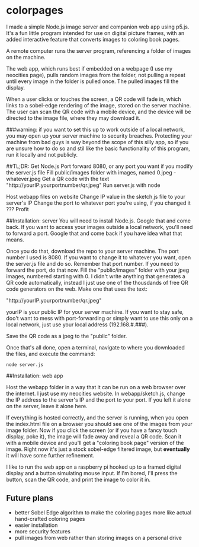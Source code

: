 # colorpages
I made a simple Node.js image server and companion web app using p5.js. It's a fun little program intended for use on digital picture frames, with an added interactive feature that converts images to coloring book pages. 

A remote computer runs the server program, referencing a folder of images on the machine. 

The web app, which runs best if embedded on a webpage (I use my neocities page), pulls random images from the folder, not pulling a repeat until every image in the folder is pulled once. The pulled images fill the display.

When a user clicks or touches the screen, a QR code will fade in, which links to a sobel-edge rendering of the image, stored on the server machine. The user can scan the QR code with a mobile device, and the device will be directed to the image file, where they may download it. 


###warning: if you want to set this up to work outside of a local network, you may open up your server machine to security breaches. Protecting your machine from bad guys is way beyond the scope of this silly app, so if you are unsure how to do so and stil like the basic functionality of this program, run it locally and not publicly.  

##TL;DR:
  Get Node.js
  Port forward 8080, or any port you want if you modify the server.js file
  Fill public/images folder with images, named 0.jpeg - whatever.jpeg
  Get a QR code with the text "http://yourIP:yourportnumber/qr.jpeg"
  Run server.js with node
  
  Host webapp files on website
  Change IP value in the sketch.js file to your server's IP
  Change the port to whatever port you're using, if you changed it
  ???
  Profit
  
##Installation: server
You will need to install Node.js. Google that and come back. If you want to access your images outside  a local network, you'll need to forward a port. Google that and come back if you have idea what that means. 

Once you do that, download the repo to your server machine. 
The port number I used is 8080. If you want to change it to whatever you want, open the server.js file and do so. Remember that port number. 
If you need to forward the port, do that now. 
Fill the "public/images" folder with your jpeg images, numbered starting with 0. 
I didn't write anything that generates a QR code automatically, instead I just use one of the thousdands of free QR code generators on the web. Make one that uses the text:

  "http://yourIP:yourportnumber/qr.jpeg"

yourIP is your public IP for your server machine. If you want to stay safe, doo't want to mess with port-forwarding or simply want to use this only on a local network, just use your local address (192.168.#.###). 

Save the QR code as a jpeg to the "public" folder.   

Once that's all done, open a terminal, navigate to where you downloaded the files, and execute the command:

    node server.js
    

##Installation: web app

Host the webapp folder in a way that it can be run on a web browser over the internet. I just use my neocities website. 
In webapp/sketch.js, change the IP address to the server's IP and the port to your port. If you left it alone on the server, leave it alone here.

If everything is hosted correctly, and the server is running, when you open the index.html file on a browser you should see one of the images from your image folder. 
Now if you click the screen (or if you have a fancy touch display, poke it), the image will fade away and reveal a QR code. Scan it with a mobile device and you'll get a "coloring book page" version of the image. Right now it's just a stock sobel-edge filtered image, but **eventually** it will have some further refinement. 


I like to run the web app on a raspberry pi hooked up to a framed digital display and a button simulating mouse input. If I'm bored, I'll press the button, scan the QR code, and print the image to color it in. 


## Future plans

- better Sobel Edge algorithm to make the coloring pages more like actual hand-crafted coloring pages
- easier installation
- more security features
- pull images from web rather than storing images on a personal drive
